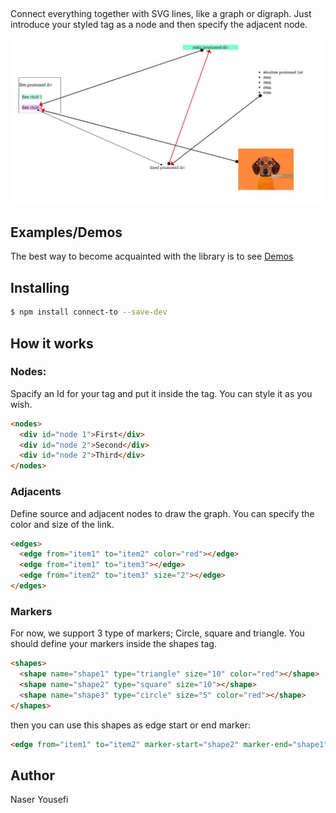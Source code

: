 ## <connect-to>

Connect everything together with SVG lines, like a graph or digraph. Just introduce your styled tag as a node and then specify the adjacent node.

![Directed Javascript graph](https://github.com/n-yousefi/connect-it/blob/main/samples/demo.jpg)

## Examples/Demos

The best way to become acquainted with the library is to see [Demos](https://htmlpreview.github.io/?https://github.com/n-yousefi/connect-it/blob/main/samples/sample.html)

## Installing

```bash
$ npm install connect-to --save-dev
```

## How it works

### Nodes:

Spacify an Id for your tag and put it inside the <nodes> tag. You can style it as you wish.

```html
<nodes>
  <div id="node 1">First</div>
  <div id="node 2">Second</div>
  <div id="node 2">Third</div>
</nodes>
```

### Adjacents

Define source and adjacent nodes to draw the graph. You can specify the color and size of the link.

```html
<edges>
  <edge from="item1" to="item2" color="red"></edge>
  <edge from="item1" to="item3"></edge>
  <edge from="item2" to="item3" size="2"></edge>
</edges>
```

### Markers

For now, we support 3 type of markers; Circle, square and triangle. You should define your markers inside the shapes tag.

```html
<shapes>
  <shape name="shape1" type="triangle" size="10" color="red"></shape>
  <shape name="shape2" type="square" size="10"></shape>
  <shape name="shape3" type="circle" size="5" color="red"></shape>
</shapes>
```

then you can use this shapes as edge start or end marker:

```html
<edge from="item1" to="item2" marker-start="shape2" marker-end="shape1"></edge>
```

## Author

Naser Yousefi
